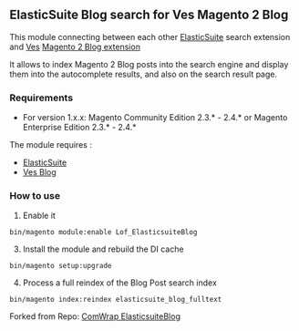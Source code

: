 ## ElasticSuite Blog search for Ves Magento 2 Blog


This module connecting between each other [ElasticSuite](https://github.com/Smile-SA/elasticsuite) search extension and  [Ves](https://magefan.com/magento2-extensions) [Magento 2 Blog extension](https://landofcoder.com/magento-2-blog-extension.html)

It allows to index Magento 2 Blog posts into the search engine and display them into the autocomplete results, and also on the search result page.

### Requirements

* For version 1.x.x: Magento Community Edition 2.3.* - 2.4.* or Magento Enterprise Edition 2.3.* - 2.4.*

The module requires :

- [ElasticSuite](https://github.com/Smile-SA/elasticsuite)
- [Ves Blog](https://landofcoder.com/magento-2-blog-extension.html)

### How to use

1. Enable it

``` bin/magento module:enable Lof_ElasticsuiteBlog ```

3. Install the module and rebuild the DI cache

``` bin/magento setup:upgrade ```

4. Process a full reindex of the Blog Post search index

``` bin/magento index:reindex elasticsuite_blog_fulltext ```

Forked from Repo: [ComWrap ElasticsuiteBlog](https://github.com/comwrap/Comwrap_ElasticsuiteBlog)